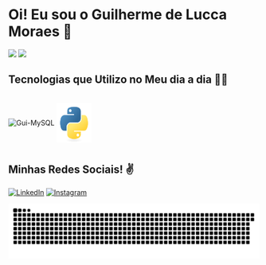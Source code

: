 
# Oi! Eu sou o Guilherme de Lucca Moraes 🖖
  <img height="180em" src="https://github-readme-stats.vercel.app/api?username=Ziero25&show_icons=true&theme=github_dark&include_all_commits=true&count_private=true"/>
  <img height="180em" src="https://github-readme-stats.vercel.app/api/top-langs/?username=Ziero25&layout=compact&langs_count=7&theme=github_dark"/>
  
## Tecnologias que Utilizo no Meu dia a dia 🦾👀

<div style="display: inline_block"><br>
  <img align="center" alt="Gui-MySQL" height="80" width="70" src="https://cdn.jsdelivr.net/gh/devicons/devicon/icons/mysql/mysql-original.svg">
  <img align="center" alt="Gui-Python" height="80" width="70" src="https://raw.githubusercontent.com/devicons/devicon/master/icons/python/python-original.svg">
  </div>

#

## Minhas Redes Sociais! ✌️
[![LinkedIn](https://img.shields.io/badge/LinkedIn-0077B5?style=for-the-badge&logo=linkedin&logoColor=white)](https://www.linkedin.com/in/guilherme-de-lucca-moraes-42491120a/)
[![Instagram](https://img.shields.io/badge/Instagram-E4405F?style=for-the-badge&logo=instagram&logoColor=white)](https://www.instagram.com/yoil.gui/)

![Snake animation](https://github.com/Ziero25/Ziero25/blob/output/github-contribution-grid-snake.svg)
